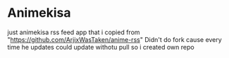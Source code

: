# Animekisa
just animekisa rss feed app that i copied from "https://github.com/ArjixWasTaken/anime-rss"
Didn't do fork cause every time he updates could update withotu pull so i created own repo 
